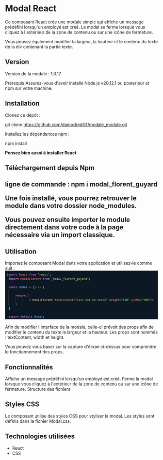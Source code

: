 <h1>Modal React</h1>

Ce composant React crée une modale simple qui affiche un message prédéfini lorsqu'un employé est créé. La modal se ferme lorsque vous cliquez à l'extérieur de la zone de contenu ou sur une icône de fermeture.

Vous pouvez également modifier la largeur, la hauteur et le contenu du texte de la div contenant
la partie texte.

<h2>Version</h2> 

Version de la modale : 1.0.17

Prérequis
Assurez-vous d'avoir installé Node.js v20.12.1 ou posterieur et npm sur votre machine.

<h2>Installation</h2>
Clonez ce dépôt :

git clone https://github.com/damodred53/modale_module.git

Installez les dépendances npm :

npm install

<strong>Pensez bien aussi à installer React</strong>

<h2>Téléchargement depuis Npm<h2>

<strong>ligne de commande : npm i modal_florent_guyard</strong>

Une fois installé, vous pourrez retrouver le module dans votre dossier node_modules.

Vous pouvez ensuite importer le module directement dans votre code à la page nécessaire via un import classique.

<h2>Utilisation</h2>
Importez le composant Modal dans votre application et utilisez-le comme suit :

<img src="https://github.com/damodred53/modale_module/blob/main/sample_modale.png"/>

Afin de modifier l'interface de la modale, celle-ci prévoit des props afin de modifier le contenu du texte
la largeur et la hauteur. Les props sont nommés : textContent, width et height. 

Vous pouvez vous baser sur la capture d'écran ci-dessus pour comprendre le fonctionnement des props.

<h2>Fonctionnalités</h2>

Affiche un message prédéfini lorsqu'un employé est créé.
Ferme la modal lorsque vous cliquez à l'extérieur de la zone de contenu ou sur une icône de fermeture.
Structure des fichiers


<h2>Styles CSS</h2>

Le composant utilise des styles CSS pour styliser la modal. Les styles sont définis dans le fichier Modal.css.

<h2>Technologies utilisées</h2>

<ul>
  <li>React</li>
  <li>CSS</li>
</ul>


